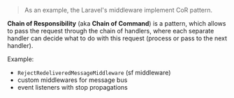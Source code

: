 > As an example, the Laravel's middleware implement CoR pattern.

**Chain of Responsibility** (aka **Chain of Command**) is a pattern, which allows to pass the request through the chain of handlers, where each separate handler can decide what to do with this request (process or pass to the next handler).

Example:
- `RejectRedeliveredMessageMiddleware` (sf middleware)
- custom middlewares for message bus
- event listeners with stop propagations

